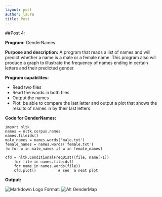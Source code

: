 ```yaml
---
layout: post
author: laura
title: Post
---
```



##Post 4:

__Program:__ GenderNames

__Purpose and description:__ A program that reads a list of names and will predict whether a name is a male or a female name. This program also will produce a graph to illustrate the frequency of names ending in certain letters and their predicted gender.
	
__Program capabilites:__
* Read two files
* Read the words in both files
* Output the names
* Plot: be able to compare the last letter and  output a plot that shows the results of names in by their last letters

	
__Code for GenderNames:__

```
import nltk
names = nltk.corpus.names
names.fileids()
male_names = names.words('male.txt')
female_names = names.words('female.txt')
[w for w in male_names if w in female_names]
	
cfd = nltk.ConditionalFreqDist((file, name[-1])
	for file in names.fileids()
	for name in names.words(file))
	cfd.plot()    		# see  a neat plot

```						

__Output:__

![Markdown Logo](http://puu.sh/8rBAw.png)
Format: ![Alt GenderMap](url)
